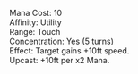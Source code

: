 Mana Cost: 10  
Affinity: Utility  
Range: Touch  
Concentration: Yes (5 turns)  
Effect: Target gains +10ft speed.  
Upcast: +10ft per x2 Mana.